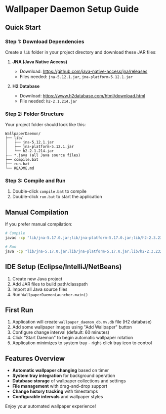 # Wallpaper Daemon Setup Guide

## Quick Start

### Step 1: Download Dependencies

Create a `lib` folder in your project directory and download these JAR files:

1. **JNA (Java Native Access)**
   - Download: https://github.com/java-native-access/jna/releases
   - Files needed: `jna-5.12.1.jar`, `jna-platform-5.12.1.jar`

2. **H2 Database**
   - Download: https://www.h2database.com/html/download.html
   - File needed: `h2-2.1.214.jar`

### Step 2: Folder Structure

Your project folder should look like this:
```
WallpaperDaemon/
├── lib/
│   ├── jna-5.12.1.jar
│   ├── jna-platform-5.12.1.jar
│   └── h2-2.1.214.jar
├── *.java (all Java source files)
├── compile.bat
├── run.bat
└── README.md
```

### Step 3: Compile and Run

1. Double-click `compile.bat` to compile
2. Double-click `run.bat` to start the application

## Manual Compilation

If you prefer manual compilation:

```bash
# Compile
javac -cp "lib/jna-5.17.0.jar;lib/jna-platform-5.17.0.jar;lib/h2-2.3.232.jar;." *.java

# Run
java -cp "lib/jna-5.17.0.jar;lib/jna-platform-5.17.0.jar;lib/h2-2.3.232.jar;." WallpaperDaemonLauncher
```

## IDE Setup (Eclipse/IntelliJ/NetBeans)

1. Create new Java project
2. Add JAR files to build path/classpath
3. Import all Java source files
4. Run `WallpaperDaemonLauncher.main()`

## First Run

1. Application will create `wallpaper_daemon_db.mv.db` file (H2 database)
2. Add some wallpaper images using "Add Wallpaper" button
3. Configure change interval (default: 60 minutes)
4. Click "Start Daemon" to begin automatic wallpaper rotation
5. Application minimizes to system tray - right-click tray icon to control

## Features Overview

- **Automatic wallpaper changing** based on timer
- **System tray integration** for background operation
- **Database storage** of wallpaper collections and settings
- **File management** with drag-and-drop support
- **Change history tracking** with timestamps
- **Configurable intervals** and wallpaper styles

Enjoy your automated wallpaper experience!
